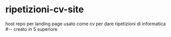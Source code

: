 # ripetizioni-cv-site
host repo per landing page usato come cv per dare ripetizioni di informatica 
#--
creato in 5 superiore
